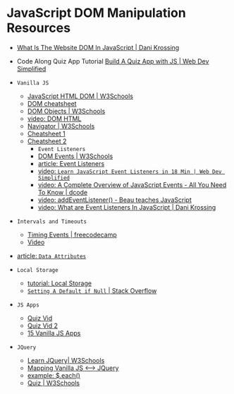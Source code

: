 # JavaScript DOM Manipulation Resources

- [What Is The Website DOM In JavaScript | Dani Krossing](https://www.youtube.com/watch?v=t3CWlfZUvL8)
- Code Along Quiz App Tutorial [Build A Quiz App with JS | Web Dev Simplified](https://www.youtube.com/watch?v=riDzcEQbX6k)

- `Vanilla JS`
  - [JavaScript HTML DOM | W3Schools](https://www.w3schools.com/js/js_htmldom.asp)
  - [DOM cheatsheet](https://fundamentals.generalassemb.ly/11_unit/dom-cheatsheet.html)
  - [DOM Objects | W3Schools](https://www.w3schools.com/jsref/dom_obj_all.asp)
  - [video: DOM HTML](https://m.youtube.com/watch?v=0ik6X4DJKCc)
  - [Navigator | W3Schools](https://www.w3schools.com/jsref/obj_navigator.asp)
  - [Cheatsheet 1](https://www.codecademy.com/learn/fscp-building-interactive-websites-with-javascript/modules/fecp-javascript-and-the-dom/cheatsheet)
  - [Cheatsheet 2](https://blog.logrocket.com/html5-node-cheat-sheet-21-apis-you-should-know-in-2020/)
    - `Event Listeners`
    - [DOM Events | W3Schools](https://www.w3schools.com/jsref/obj_events.asp)
    - [article: Event Listeners](https://www.google.com/amp/s/www.bitdegree.org/learn/javascript-addeventlistener/amp)
    - [video: `Learn JavaScript Event Listeners in 18 Min | Web Dev Simplified`](https://www.youtube.com/watch?v=XF1_MlZ5l6M&t=102s)
    - [video: A Complete Overview of JavaScript Events - All You Need To Know | dcode](https://www.youtube.com/watch?v=YiOlaiscqDY)
    - [video: addEventListener() - Beau teaches JavaScript](https://www.youtube.com/watch?v=F3odgpghXzY)
    - [video: What are Event Listeners In JavaScript | Dani Krossing](https://www.youtube.com/watch?v=jqU3uaRgQyQ)
- `Intervals and Timeouts`
  - [Timing Events | freecodecamp](https://www.freecodecamp.org/news/javascript-timing-events-settimeout-and-setinterval/)
  - [Video](https://m.youtube.com/watch?v=ubLC1JxMqfY)
- [article: `Data Attributes`](https://www.sitepoint.com/how-why-use-html5-custom-data-attributes/)
- `Local Storage`
  - [tutorial: Local Storage](https://frontend.turing.io/lessons/module-1/json-and-localstorage.html?ads_cmpid=6451354298&ads_adid=76255849919&ads_matchtype=b&ads_network=g&ads_creative=378042327747&utm_term=&ads_targetid=dsa-310094130363&utm_campaign=&utm_source=adwords&utm_medium=ppc&ttv=2&gclid=Cj0KCQiAy579BRCPARIsAB6QoIbYiXRdgF3W-D72GIWUHrCeYkq0XBPbdvqZwyiwBfMbdtHydt0UqhQaAh2uEALw_wcB)
  - [`Setting A Default if Null` | Stack Overflow](https://stackoverflow.com/questions/31068028/how-can-i-make-a-value-default-to-something-if-theres-no-key-in-local-storage)
- `JS Apps`
  - [Quiz Vid](https://www.youtube.com/watch?v=riDzcEQbX6k)
  - [Quiz Vid 2](https://www.youtube.com/watch?v=49pYIMygIcU)
  - [15 Vanilla JS Apps](https://www.youtube.com/watch?v=3PHXvlpOkf4)
- `JQuery`
  - [Learn JQuery| W3Schools](https://www.w3schools.com/jquery/)
  - [Mapping Vanilla JS <--> JQuery](https://callmenick.com/dev/jquery-functions-javascript-equivalents/)
  - [example: $.each()](https://www.sitepoint.com/jquery-each-function-examples/)
  - [Quiz | W3Schools](https://www.w3schools.com/jquery/jquery_quiz.asp)
